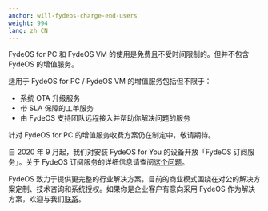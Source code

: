 ```yaml
---
anchor: will-fydeos-charge-end-users
weight: 994
lang: zh_CN
---
```

FydeOS for PC 和 FydeOS VM 的使用是免费且不受时间限制的。但并不包含 FydeOS 的增值服务。

适用于 FydeOS for PC / FydeOS VM 的增值服务包括但不限于：
 - 系统 OTA 升级服务
 - 带 SLA 保障的工单服务
 - 由 FydeOS 支持团队远程接入并帮助你解决问题的服务

针对 FydeOS for PC 的增值服务收费方案仍在制定中，敬请期待。
 
自 2020 年 9 月起，我们对安装 FydeOS for You 的设备开放「FydeOS 订阅服务」。关于 FydeOS 订阅服务的详细信息请查阅[这个问题](https://faq.fydeos.com/#what-is-fydeos-subscription-what-are-the-benefits)。

FydeOS 致力于提供更完整的行业解决方案，目前的商业模式围绕在对公的解决方案定制、技术咨询和系统授权。如果你是企业客户有意向采用 FydeOS 作为解决方案，欢迎与我们[联系](mailto:hi@fydeos.io)。